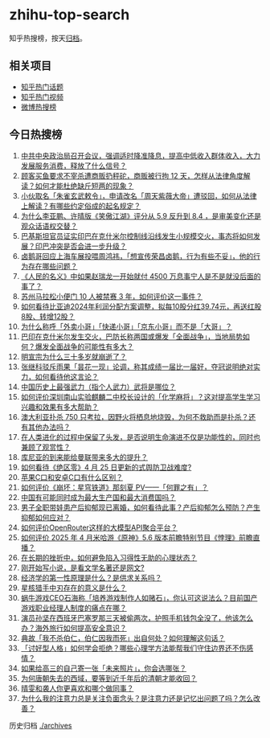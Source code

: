 # zhihu-top-search

知乎热搜榜，按天[归档](./archives)。

## 相关项目

- [知乎热门话题](https://github.com/justjavac/zhihu-trending-hot-questions)
- [知乎热门视频](https://github.com/justjavac/zhihu-trending-hot-video)
- [微博热搜榜](https://github.com/justjavac/weibo-trending-hot-search)

## 今日热搜榜

<!-- BEGIN -->
<!-- 最后更新时间 Sat Apr 26 2025 02:42:06 GMT+0800 (China Standard Time) -->

1. [中共中央政治局召开会议，强调适时降准降息，提高中低收入群体收入，大力发展服务消费，释放了什么信号？](https://www.zhihu.com/search?q=https%3A%2F%2Fapi.zhihu.com%2Fquestions%2F1899099045215045256)
1. [顾客买鱼要求不宰杀遭商贩扔秤砣，商贩被行拘 12 天，怎样从法律角度解读？如何才能杜绝缺斤短两的现象？](https://www.zhihu.com/search?q=https%3A%2F%2Fapi.zhihu.com%2Fquestions%2F1898703982794352552)
1. [小伙取名「朱雀玄武敕令」，申请改名「周天紫薇大帝」遭驳回，如何从法律上解读？有哪些约定俗成的起名规定？](https://www.zhihu.com/search?q=https%3A%2F%2Fapi.zhihu.com%2Fquestions%2F1899124986742043238)
1. [为什么李亚鹏、许晴版《笑傲江湖》评分从 5.9 反升到 8.4 ，是审美变化还是观众话语权交替？](https://www.zhihu.com/search?q=https%3A%2F%2Fapi.zhihu.com%2Fquestions%2F542184775)
1. [巴基斯坦官员证实印巴在克什米尔控制线沿线发生小规模交火，事态将如何发展？印巴冲突是否会进一步升级？](https://www.zhihu.com/search?q=https%3A%2F%2Fapi.zhihu.com%2Fquestions%2F1899133507340576326)
1. [卤鹅哥回应上海车展投喂周鸿祎，「想宣传荣昌卤鹅，行为有些不妥」，他的行为存在哪些问题？](https://www.zhihu.com/search?q=https%3A%2F%2Fapi.zhihu.com%2Fquestions%2F1898782554867331466)
1. [《人民的名义》中如果赵瑞龙一开始就付 4500 万息事宁人是不是就没后面的事了？](https://www.zhihu.com/search?q=https%3A%2F%2Fapi.zhihu.com%2Fquestions%2F58848165)
1. [苏州马拉松小便门 10 人被禁赛 3 年，如何评价这一事件？](https://www.zhihu.com/search?q=https%3A%2F%2Fapi.zhihu.com%2Fquestions%2F1899032893747099094)
1. [如何看待比亚迪2024年利润分配方案调整，拟每10股分红39.74元，再送红股8股、转增12股？](https://www.zhihu.com/search?q=https%3A%2F%2Fapi.zhihu.com%2Fquestions%2F1898142485450068509)
1. [为什么称呼「外卖小哥」「快递小哥」「京东小哥」而不是「大哥」？](https://www.zhihu.com/search?q=https%3A%2F%2Fapi.zhihu.com%2Fquestions%2F1898667575707153915)
1. [巴印在克什米尔发生交火，巴防长称两国或爆发「全面战争」，当地局势如何？爆发全面战争的可能性有多大？](https://www.zhihu.com/search?q=https%3A%2F%2Fapi.zhihu.com%2Fquestions%2F1899166570804115442)
1. [明宣宗为什么三十多岁就崩逝了？](https://www.zhihu.com/search?q=https%3A%2F%2Fapi.zhihu.com%2Fquestions%2F1898267129070987242)
1. [张继科驳斥雨果「昙花一现」论调，称其成绩一届比一届好，夺冠说明绝对实力，如何看待他这言论？](https://www.zhihu.com/search?q=https%3A%2F%2Fapi.zhihu.com%2Fquestions%2F1899049985120624845)
1. [中国历史上最强武力（指个人武力）武将是哪位？](https://www.zhihu.com/search?q=https%3A%2F%2Fapi.zhihu.com%2Fquestions%2F593575097)
1. [如何评价深圳南山实验麒麟二中校长设计的「化学麻将」？这对提高学生学习兴趣和效果有多大帮助？](https://www.zhihu.com/search?q=https%3A%2F%2Fapi.zhihu.com%2Fquestions%2F1898451330474947120)
1. [澳大利亚扑杀 750 只考拉，因野火将栖息地烧毁，为何不救助而是扑杀？还有其他办法吗？](https://www.zhihu.com/search?q=https%3A%2F%2Fapi.zhihu.com%2Fquestions%2F1898913754600708018)
1. [在人类进化的过程中保留了头发，是否说明生命演进不仅是功能性的，同时也兼顾了观赏性？](https://www.zhihu.com/search?q=https%3A%2F%2Fapi.zhihu.com%2Fquestions%2F1898180827717797442)
1. [库尼亚的到来能给曼联带来多大的提升？](https://www.zhihu.com/search?q=https%3A%2F%2Fapi.zhihu.com%2Fquestions%2F1898447863798818280)
1. [如何看待《绝区零》4 月 25 日更新的式舆防卫战难度?](https://www.zhihu.com/search?q=https%3A%2F%2Fapi.zhihu.com%2Fquestions%2F1898998964088465015)
1. [苹果C口和安卓C口有什么区别？](https://www.zhihu.com/search?q=https%3A%2F%2Fapi.zhihu.com%2Fquestions%2F646909743)
1. [如何评价《崩坏：星穹铁道》那刻夏 PV——「何罪之有」？](https://www.zhihu.com/search?q=https%3A%2F%2Fapi.zhihu.com%2Fquestions%2F1899078725934487229)
1. [中国有可能同时成为最大生产国和最大消费国吗？](https://www.zhihu.com/search?q=https%3A%2F%2Fapi.zhihu.com%2Fquestions%2F1898704682098099241)
1. [男子全职带娃患产后抑郁现已离婚，如何看待此事？产后抑郁怎么预防？产生抑郁如何应对？](https://www.zhihu.com/search?q=https%3A%2F%2Fapi.zhihu.com%2Fquestions%2F1898311003843860412)
1. [如何评价OpenRouter这样的大模型API聚合平台？](https://www.zhihu.com/search?q=https%3A%2F%2Fapi.zhihu.com%2Fquestions%2F1888935343430013039)
1. [如何评价 2025 年 4 月米哈游《原神》5.6 版本前瞻特别节目《悖理》前瞻直播？](https://www.zhihu.com/search?q=https%3A%2F%2Fapi.zhihu.com%2Fquestions%2F1898831448447887170)
1. [在长期的挫折中，如何避免陷入习得性无助的心理状态？](https://www.zhihu.com/search?q=https%3A%2F%2Fapi.zhihu.com%2Fquestions%2F1888970264924095582)
1. [刚开始写小说，是看文学名著还是网文?](https://www.zhihu.com/search?q=https%3A%2F%2Fapi.zhihu.com%2Fquestions%2F1896675223182495884)
1. [经济学的第一性原理是什么？是供求关系吗？](https://www.zhihu.com/search?q=https%3A%2F%2Fapi.zhihu.com%2Fquestions%2F1899042469057880351)
1. [星核猎手中刃存在的意义是什么？](https://www.zhihu.com/search?q=https%3A%2F%2Fapi.zhihu.com%2Fquestions%2F1898783527522276274)
1. [蜗牛游戏CEO石海称「培养游戏制作人如赌石」，你认可这说法么？目前国产游戏职业经理人制度的痛点在哪？](https://www.zhihu.com/search?q=https%3A%2F%2Fapi.zhihu.com%2Fquestions%2F1897237049486074429)
1. [演员孙坚在西班牙巴塞罗那三天被偷两次，护照手机钱包全没了，他该怎么办？海外旅行如何提高安全意识？](https://www.zhihu.com/search?q=https%3A%2F%2Fapi.zhihu.com%2Fquestions%2F1898807797098964952)
1. [典故「我不杀伯仁，伯仁因我而死」出自何处？如何理解这句话？](https://www.zhihu.com/search?q=https%3A%2F%2Fapi.zhihu.com%2Fquestions%2F1895054628925723217)
1. [「讨好型人格」如何学会拒绝？哪些心理学方法能帮我们守住边界还不伤感情？](https://www.zhihu.com/search?q=https%3A%2F%2Fapi.zhihu.com%2Fquestions%2F1887798147180394295)
1. [如果给高三的自己寄一张「未来照片」，你会选哪张？](https://www.zhihu.com/search?q=https%3A%2F%2Fapi.zhihu.com%2Fquestions%2F1898413606795703459)
1. [为何唐朝失去的西域，要等到近千年后的清朝才能收回？](https://www.zhihu.com/search?q=https%3A%2F%2Fapi.zhihu.com%2Fquestions%2F1896427341653206856)
1. [晴雯和袭人你更喜欢和哪个做同事？](https://www.zhihu.com/search?q=https%3A%2F%2Fapi.zhihu.com%2Fquestions%2F1892290856091878846)
1. [为什么我的注意力总是关注负面念头？是注意力还是记忆出问题了吗？怎么改善？](https://www.zhihu.com/search?q=https%3A%2F%2Fapi.zhihu.com%2Fquestions%2F1898166424888935249)

<!-- END -->

历史归档 [./archives](./archives)
